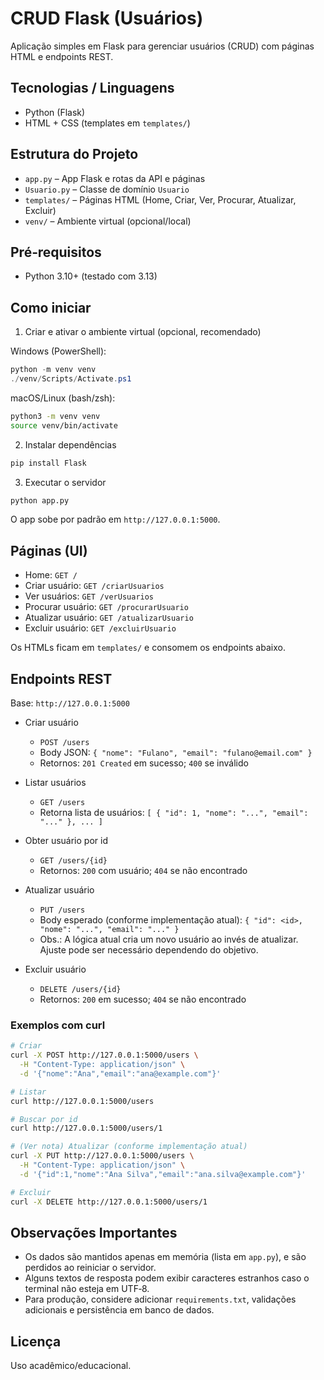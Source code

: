 # CRUD Flask (Usuários)

Aplicação simples em Flask para gerenciar usuários (CRUD) com páginas HTML e endpoints REST.

## Tecnologias / Linguagens
- Python (Flask)
- HTML + CSS (templates em `templates/`)

## Estrutura do Projeto
- `app.py` – App Flask e rotas da API e páginas
- `Usuario.py` – Classe de domínio `Usuario`
- `templates/` – Páginas HTML (Home, Criar, Ver, Procurar, Atualizar, Excluir)
- `venv/` – Ambiente virtual (opcional/local)

## Pré‑requisitos
- Python 3.10+ (testado com 3.13)

## Como iniciar
1) Criar e ativar o ambiente virtual (opcional, recomendado)

Windows (PowerShell):
```powershell
python -m venv venv
./venv/Scripts/Activate.ps1
```

macOS/Linux (bash/zsh):
```bash
python3 -m venv venv
source venv/bin/activate
```

2) Instalar dependências
```bash
pip install Flask
```

3) Executar o servidor
```bash
python app.py
```
O app sobe por padrão em `http://127.0.0.1:5000`.

## Páginas (UI)
- Home: `GET /`
- Criar usuário: `GET /criarUsuarios`
- Ver usuários: `GET /verUsuarios`
- Procurar usuário: `GET /procurarUsuario`
- Atualizar usuário: `GET /atualizarUsuario`
- Excluir usuário: `GET /excluirUsuario`

Os HTMLs ficam em `templates/` e consomem os endpoints abaixo.

## Endpoints REST
Base: `http://127.0.0.1:5000`

- Criar usuário
  - `POST /users`
  - Body JSON: `{ "nome": "Fulano", "email": "fulano@email.com" }`
  - Retornos: `201 Created` em sucesso; `400` se inválido

- Listar usuários
  - `GET /users`
  - Retorna lista de usuários: `[ { "id": 1, "nome": "...", "email": "..." }, ... ]`

- Obter usuário por id
  - `GET /users/{id}`
  - Retornos: `200` com usuário; `404` se não encontrado

- Atualizar usuário
  - `PUT /users`
  - Body esperado (conforme implementação atual): `{ "id": <id>, "nome": "...", "email": "..." }`
  - Obs.: A lógica atual cria um novo usuário ao invés de atualizar. Ajuste pode ser necessário dependendo do objetivo.

- Excluir usuário
  - `DELETE /users/{id}`
  - Retornos: `200` em sucesso; `404` se não encontrado

### Exemplos com curl
```bash
# Criar
curl -X POST http://127.0.0.1:5000/users \
  -H "Content-Type: application/json" \
  -d '{"nome":"Ana","email":"ana@example.com"}'

# Listar
curl http://127.0.0.1:5000/users

# Buscar por id
curl http://127.0.0.1:5000/users/1

# (Ver nota) Atualizar (conforme implementação atual)
curl -X PUT http://127.0.0.1:5000/users \
  -H "Content-Type: application/json" \
  -d '{"id":1,"nome":"Ana Silva","email":"ana.silva@example.com"}'

# Excluir
curl -X DELETE http://127.0.0.1:5000/users/1
```

## Observações Importantes
- Os dados são mantidos apenas em memória (lista em `app.py`), e são perdidos ao reiniciar o servidor.
- Alguns textos de resposta podem exibir caracteres estranhos caso o terminal não esteja em UTF‑8.
- Para produção, considere adicionar `requirements.txt`, validações adicionais e persistência em banco de dados.

## Licença
Uso acadêmico/educacional.

